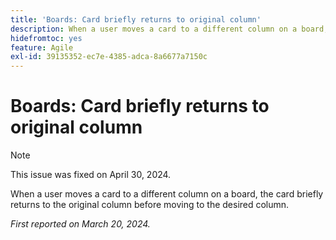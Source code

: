 ```yaml
---
title: 'Boards: Card briefly returns to original column'
description: When a user moves a card to a different column on a board, the card briefly returns to the original column before moving to the desired column.
hidefromtoc: yes
feature: Agile
exl-id: 39135352-ec7e-4385-adca-8a6677a7150c
---
```

# Boards: Card briefly returns to original column

>[!NOTE]
>
>This issue was fixed on April 30, 2024.

When a user moves a card to a different column on a board, the card briefly returns to the original column before moving to the desired column.

_First reported on March 20, 2024._
